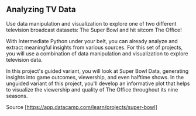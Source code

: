 ## Analyzing TV Data

Use data manipulation and visualization to explore one of two different television broadcast datasets: The Super Bowl and hit sitcom The Office!

With Intermediate Python under your belt, you can already analyze and extract meaningful insights from various sources. For this set of projects, you will use a combination of data manipulation and visualization to explore television data.

In this project's guided variant, you will look at Super Bowl Data, generating insights into game outcomes, viewership, and even halftime shows. In the unguided variant of this project, you'll develop an informative plot that helps to visualize the viewership and quality of The Office throughout its nine seasons.

Source [https://app.datacamp.com/learn/projects/super-bowl]
